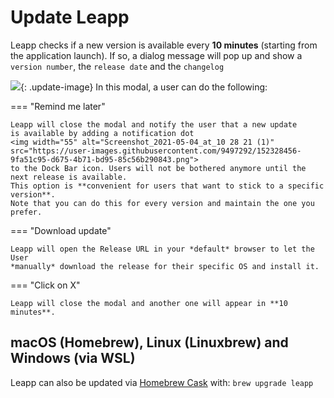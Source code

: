 # Update Leapp

Leapp checks if a new version is available every **10 minutes** (starting from the application launch). 
If so, a dialog message will pop up and show a `version number`, the `release date` and the `changelog`


![](../../images/screens/newuxui/update.png){: .update-image}
In this modal, a user can do the following:

=== "Remind me later"
    
    Leapp will close the modal and notify the user that a new update
    is available by adding a notification dot
    <img width="55" alt="Screenshot_2021-05-04_at_10 28 21 (1)" src="https://user-images.githubusercontent.com/9497292/152328456-9fa51c95-d675-4b71-bd95-85c56b290843.png"> 
    to the Dock Bar icon. Users will not be bothered anymore until the next release is available. 
    This option is **convenient for users that want to stick to a specific version**. 
    Note that you can do this for every version and maintain the one you prefer.


=== "Download update"

    Leapp will open the Release URL in your *default* browser to let the User 
    *manually* download the release for their specific OS and install it.


=== "Click on X"
    
    Leapp will close the modal and another one will appear in **10 minutes**.

## macOS (Homebrew), Linux (Linuxbrew) and Windows (via WSL)

Leapp can also be updated via [Homebrew Cask](https://brew.sh/) with:
`brew upgrade leapp`
